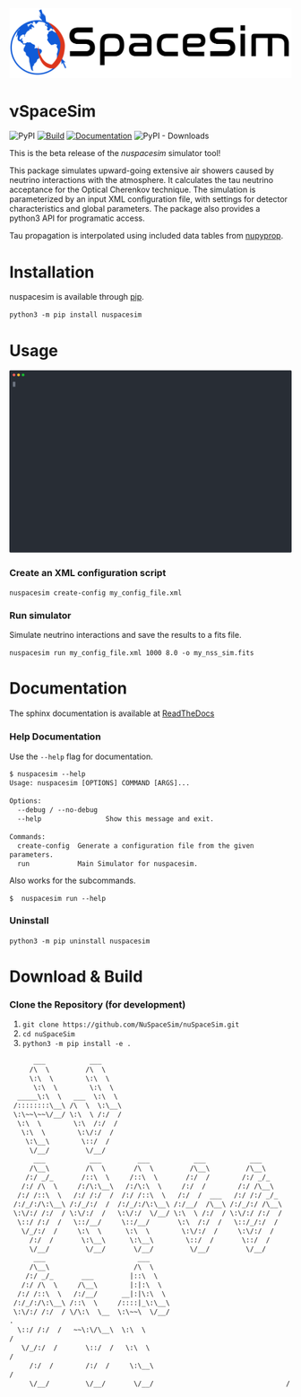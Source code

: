 ![NuSpaceSim logo](https://raw.githubusercontent.com/NuSpaceSim/nuSpaceSim/main/docs/_static/NuSpaceSimLogoBlack.png)

# νSpaceSim

![PyPI](https://img.shields.io/pypi/v/nuspacesim)
[![Build](https://github.com/NuSpaceSim/nuSpaceSim/actions/workflows/pypi-build-test-publish.yml/badge.svg)](https://github.com/NuSpaceSim/nuSpaceSim/actions/workflows/pypi-build-test-publish.yml)
[![Documentation](https://readthedocs.org/projects/nuspacesim/badge/?version=latest)](https://nuspacesim.readthedocs.io/en/latest/?badge=latest)
![PyPI - Downloads](https://img.shields.io/pypi/dm/nuspacesim)


This is the beta release of the *nuspacesim* simulator tool!

This package simulates upward-going extensive air showers caused by neutrino
interactions with the atmosphere. It calculates the tau neutrino acceptance for the
Optical Cherenkov technique. The simulation is parameterized by an input XML
configuration file, with settings for detector characteristics and global parameters.
The package also provides a python3 API for programatic access.

Tau propagation is interpolated using included data tables from [nupyprop](https://github.com/NuSpaceSim/nupyprop).

# Installation

nuspacesim is available through [pip](https://pypi.org/project/nuspacesim/).

`python3 -m pip install nuspacesim`

<!-- or `conda create -n nuspacesim -c conda-forge -c nuspacesim nuspacesim`-->

# Usage

![NuSpaceSim Usage](https://raw.githubusercontent.com/NuSpaceSim/nuSpaceSim/main/docs/_static/run.svg)

### Create an XML configuration script

`nuspacesim create-config my_config_file.xml`

### Run simulator

Simulate neutrino interactions and save the results to a fits file.

`nuspacesim run my_config_file.xml 1000 8.0 -o my_nss_sim.fits`

# Documentation

The sphinx documentation is available at [ReadTheDocs](https://nuspacesim.readthedocs.io/en/latest/index.html)


### Help Documentation

Use the `--help` flag for documentation.

```
$ nuspacesim --help
Usage: nuspacesim [OPTIONS] COMMAND [ARGS]...

Options:
  --debug / --no-debug
  --help                Show this message and exit.

Commands:
  create-config  Generate a configuration file from the given parameters.
  run            Main Simulator for nuspacesim.
```

Also works for the subcommands.

` $  nuspacesim run --help `

### Uninstall

`python3 -m pip uninstall nuspacesim`

# Download & Build

### Clone the Repository (for development)

1. `git clone https://github.com/NuSpaceSim/nuSpaceSim.git`
2. `cd nuSpaceSim`
3. `python3 -m pip install -e .`



```
      ___           ___
     /\  \         /\  \
     \:\  \        \:\  \
      \:\  \        \:\  \
  _____\:\  \   ___  \:\  \
 /::::::::\__\ /\  \  \:\__\
 \:\~~\~~\/__/ \:\  \ /:/  /
  \:\  \        \:\  /:/  /
   \:\  \        \:\/:/  /
    \:\__\        \::/  /
     \/__/         \/__/
      ___           ___         ___           ___           ___
     /\__\         /\  \       /\  \         /\__\         /\__\
    /:/ _/_       /::\  \     /::\  \       /:/  /        /:/ _/_
   /:/ /\  \     /:/\:\__\   /:/\:\  \     /:/  /        /:/ /\__\
  /:/ /::\  \   /:/ /:/  /  /:/ /::\  \   /:/  /  ___   /:/ /:/ _/_
 /:/_/:/\:\__\ /:/_/:/  /  /:/_/:/\:\__\ /:/__/  /\__\ /:/_/:/ /\__\
 \:\/:/ /:/  / \:\/:/  /   \:\/:/  \/__/ \:\  \ /:/  / \:\/:/ /:/  /
  \::/ /:/  /   \::/__/     \::/__/       \:\  /:/  /   \::/_/:/  /
   \/_/:/  /     \:\  \      \:\  \        \:\/:/  /     \:\/:/  /
     /:/  /       \:\__\      \:\__\        \::/  /       \::/  /
     \/__/         \/__/       \/__/         \/__/         \/__/
      ___                       ___
     /\__\                     /\  \
    /:/ _/_       ___         |::\  \
   /:/ /\  \     /\__\        |:|:\  \
  /:/ /::\  \   /:/__/      __|:|\:\  \
 /:/_/:/\:\__\ /::\  \     /::::|_\:\__\
 \:\/:/ /:/  / \/\:\  \__  \:\~~\  \/__/                                 .
  \::/ /:/  /   ~~\:\/\__\  \:\  \                                      /
   \/_/:/  /       \::/  /   \:\  \                                    /
     /:/  /        /:/  /     \:\__\                                  /
     \/__/         \/__/       \/__/                                 /

```

